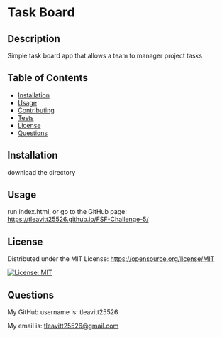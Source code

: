 # Task Board

## Description

Simple task board app that allows a team to manager project tasks

## Table of Contents

- [Installation](#installation)
- [Usage](#usage)
- [Contributing](#contributing)
- [Tests](#tests)
- [License](#license)
- [Questions](#questions)

## Installation

download the directory

## Usage

run index.html, or go to the GitHub page: https://tleavitt25526.github.io/FSF-Challenge-5/

## License

Distributed under the MIT License: https://opensource.org/license/MIT

 [![License: MIT](https://img.shields.io/badge/License-MIT-yellow.svg)](https://opensource.org/licenses/MIT)

## Questions

My GitHub username is: tleavitt25526

My email is: tleavitt25526@gmail.com

